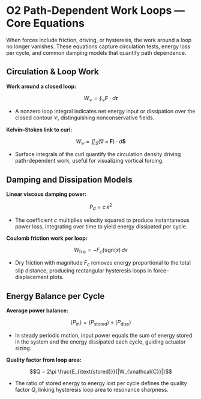 # O2 Path-Dependent Work Loops — Core Equations

When forces include friction, driving, or hysteresis, the work around a loop no longer vanishes. These equations capture circulation tests, energy loss per cycle, and common damping models that quantify path dependence.

## Circulation & Loop Work
**Work around a closed loop:**

$$W_{\mathcal{C}} = \oint_{\mathcal{C}} \mathbf{F} \cdot d\mathbf{r}$$

- A nonzero loop integral indicates net energy input or dissipation over the closed contour $\mathcal{C}$, distinguishing nonconservative fields.

**Kelvin–Stokes link to curl:**

$$W_{\mathcal{C}} = \iint_{S} (\nabla \times \mathbf{F}) \cdot d\mathbf{S}$$

- Surface integrals of the curl quantify the circulation density driving path-dependent work, useful for visualizing vortical forcing.

## Damping and Dissipation Models
**Linear viscous damping power:**

$$P_{d} = c \, \dot{x}^{2}$$

- The coefficient $c$ multiplies velocity squared to produce instantaneous power loss, integrating over time to yield energy dissipated per cycle.

**Coulomb friction work per loop:**

$$W_{\text{fric}} = - F_{c} \oint \text{sgn}(\dot{x}) \, dx$$

- Dry friction with magnitude $F_{c}$ removes energy proportional to the total slip distance, producing rectangular hysteresis loops in force–displacement plots.

## Energy Balance per Cycle
**Average power balance:**

$$\langle P_{\text{in}} \rangle = \langle P_{\text{stored}} \rangle + \langle P_{\text{diss}} \rangle$$

- In steady periodic motion, input power equals the sum of energy stored in the system and the energy dissipated each cycle, guiding actuator sizing.

**Quality factor from loop area:**

$$Q = 2\pi \frac{E_{\text{stored}}}{|W_{\mathcal{C}}|}$$

- The ratio of stored energy to energy lost per cycle defines the quality factor $Q$, linking hysteresis loop area to resonance sharpness.
